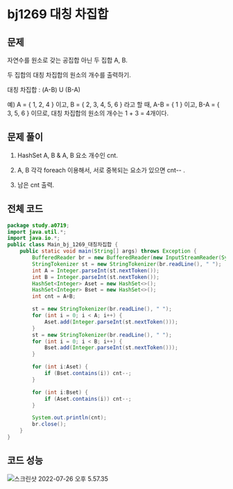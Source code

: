 # bj1269 대칭 차집합

## 문제

자연수를 원소로 갖는 공집합 아닌 두 집합 A, B.

두 집합의 대칭 차집합의 원소의 개수를 출력하기.

대칭 차집합 : (A-B) U (B-A)

예)  A = { 1, 2, 4 } 이고, B = { 2, 3, 4, 5, 6 } 라고 할 때, A-B = { 1 } 이고, B-A = { 3, 5, 6 } 이므로, 대칭 차집합의 원소의 개수는 1 + 3 = 4개이다.

## 문제 풀이

1. HashSet A, B & A, B 요소 개수인 cnt.

2. A, B 각각 foreach 이용해서, 서로 중복되는 요소가 있으면 cnt-- .

3. 남은 cnt 출력. 

## 전체 코드

```java
package study.a0719;
import java.util.*;
import java.io.*;
public class Main_bj_1269_대칭차집합 {
    public static void main(String[] args) throws Exception {
        BufferedReader br = new BufferedReader(new InputStreamReader(System.in));
        StringTokenizer st = new StringTokenizer(br.readLine(), " ");
        int A = Integer.parseInt(st.nextToken());
        int B = Integer.parseInt(st.nextToken());
        HashSet<Integer> Aset = new HashSet<>();
        HashSet<Integer> Bset = new HashSet<>();
        int cnt = A+B;

        st = new StringTokenizer(br.readLine(), " ");
        for (int i = 0; i < A; i++) {
            Aset.add(Integer.parseInt(st.nextToken()));
        }
        st = new StringTokenizer(br.readLine(), " ");
        for (int i = 0; i < B; i++) {
            Bset.add(Integer.parseInt(st.nextToken()));
        }

        for (int i:Aset) {
            if (Bset.contains(i)) cnt--;
        }

        for (int i:Bset) {
            if (Aset.contains(i)) cnt--;
        }

        System.out.println(cnt);
        br.close();
    }
}
```

## 코드 성능

![스크린샷 2022-07-26 오후 5.57.35](http://drive.google.com/uc?export=view&id=1ZvMiPVDJlfIIN2T1SZqdUC32tdKyq29m)
